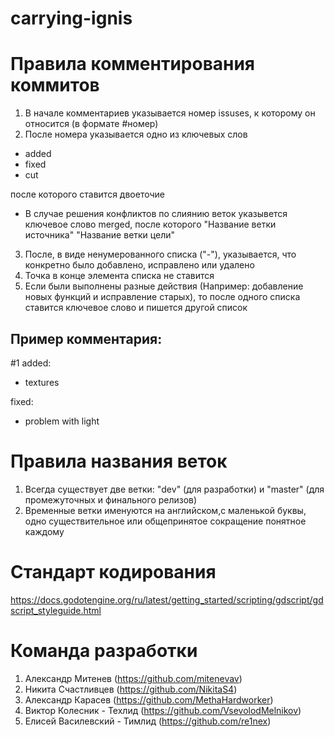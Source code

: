 # carrying-ignis


# Правила комментирования коммитов
1. В начале комментариев указывается номер issuses, к которому он относится (в формате #номер)
2. После номера указывается одно из ключевых слов
- added 
- fixed 
- cut 

после которого ставится двоеточие
- В случае решения конфликтов по слиянию веток указывется ключевое слово merged, после которого "Название ветки источника" "Название ветки цели"
3. После, в виде ненумерованного списка ("-"), указывается, что конкретно было добавлено, исправлено или удалено
4. Точка в конце элемента списка не ставится
5. Если были выполнены разные действия (Например: добавление новых функций и исправление старых), то после одного списка ставится ключевое слово и пишется другой список

## Пример комментария:
#1 added:
- textures

fixed:
- problem with light 


# Правила названия веток
1. Всегда существует две ветки: "dev" (для разработки) и "master" (для промежуточных и финального релизов)
2. Временные ветки именуются на английском,с маленькой буквы, одно существительное или общепринятое сокращение понятное каждому


# Стандарт кодирования
https://docs.godotengine.org/ru/latest/getting_started/scripting/gdscript/gdscript_styleguide.html


# Команда разработки
1. Александр Митенев (https://github.com/mitenevav)
2. Никита Счастливцев (https://github.com/NikitaS4)
3. Александр Карасев (https://github.com/MethaHardworker)
4. Виктор Колесник - Техлид (https://github.com/VsevolodMelnikov)
5. Елисей Василевский - Тимлид (https://github.com/re1nex)